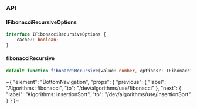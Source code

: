 

### API

#### IFibonacciRecursiveOptions

```ts
interface IFibonacciRecursiveOptions {
    cache?: boolean;
}
```

#### fibonacciRecursive

```ts
default function fibonacciRecursive(value: number, options?: IFibonacciRecursiveOptions): number;
```

~{
  "element": "BottomNavigation",
  "props": {
    "previous": {
      "label": "Algorithms: fibonacci",
      "to": "/dev/algorithms/use/fibonacci"
    },
    "next": {
      "label": "Algorithms: insertionSort",
      "to": "/dev/algorithms/use/insertionSort"
    }
  }
}~
